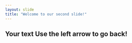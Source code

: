 ```yaml
---
layout: slide
title: "Welcome to our second slide!"
---
```

Your text
Use the left arrow to go back!
------------------------------------
